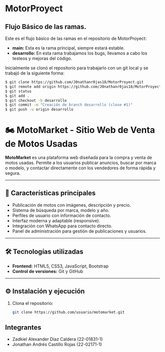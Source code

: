 # MotorProyect
## Flujo Básico de las ramas.
Este es el flujo básico de las ramas en el repositorio de MotorProyect:

- **main:** Esta es la rama principal, siempre estará estable.
- **desarrollo:** En esta rama trabajamos los bugs, llevamos a cabo los testeos y mejoras del código.

Inicialmente se clonó el repositorio para trabajarlo con un git local y se trabajó de la siguiente forma:
```bash
$ git clone https://github.com/J0nathanr0jas18/MotorProyect.git
$ git remote add origin https://github.com/J0nathanr0jas18/MotorProyect.git
$ git status
$ git add .
$ git checkout -b desarrollo
$ git commit -m "Creación de branch desarrollo (close #1)"
$ git push -u origin desarrollo
```
# 🏍️ MotoMarket - Sitio Web de Venta de Motos Usadas

**MotoMarket** es una plataforma web diseñada para la compra y venta de motos usadas. Permite a los usuarios publicar anuncios, buscar por marca o modelo, y contactar directamente con los vendedores de forma rápida y segura.

---

## 🚀 Características principales

- Publicación de motos con imágenes, descripción y precio.  
- Sistema de búsqueda por marca, modelo y año.  
- Perfiles de usuario con información de contacto.  
- Interfaz moderna y adaptable (responsive).  
- Integración con WhatsApp para contacto directo.  
- Panel de administración para gestión de publicaciones y usuarios.

---

## 🛠️ Tecnologías utilizadas

- **Frontend:** HTML5, CSS3, JavaScript, Bootstrap  
- **Control de versiones:** Git y GitHub  

---

## ⚙️ Instalación y ejecución

1. Clona el repositorio:
   ```bash
   git clone https://github.com/usuario/motomarket.git
## Integrantes
- Zadkiel Alexander Diaz Caldera (22-01831-1)
- Jonathan Andrés Castillo Rojas (22-02171-1)
